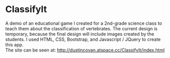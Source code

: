 # ClassifyIt
A demo of an educational game I created for a 2nd-grade science class to teach them about the classification of vertebrates. The current design is temporary, because the final design will include images created by the students. I used HTML, CSS, Bootstrap, and Javascript / JQuery to create this app.  
The site can be seen at: http://dustincovan.atspace.cc/ClassifyIt/index.html
